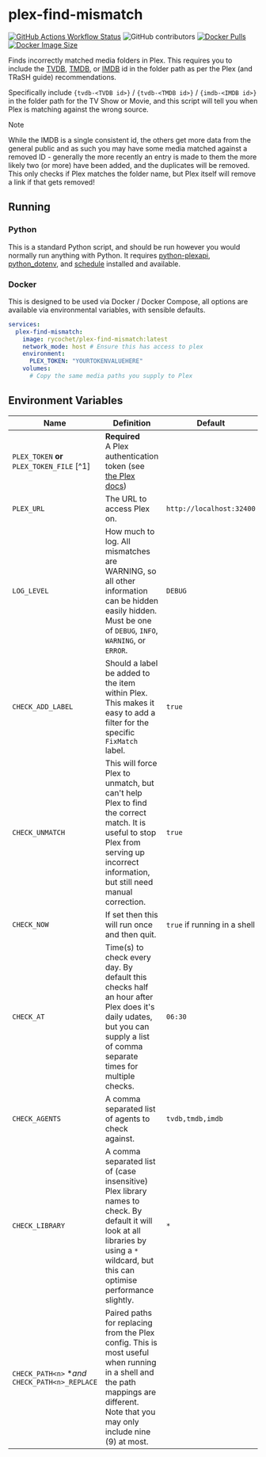 # plex-find-mismatch

[![GitHub Actions Workflow Status](https://img.shields.io/github/actions/workflow/status/Rycochet/plex-find-mismatch/publish.yml)](https://github.com/Rycochet/plex-find-mismatch/actions/workflows/publish.yml) ![GitHub contributors](https://img.shields.io/github/contributors/Rycochet/plex-find-mismatch) [![Docker Pulls](https://img.shields.io/docker/pulls/rycochet/plex-find-mismatch) ![Docker Image Size](https://img.shields.io/docker/image-size/rycochet/plex-find-mismatch)](https://hub.docker.com/r/rycochet/plex-find-mismatch/)

Finds incorrectly matched media folders in Plex. This requires you to include the [TVDB](https://thetvdb.com/), [TMDB](https://www.themoviedb.org/), or [IMDB](https://www.imdb.com/) id in the folder path as per the Plex (and TRaSH guide) recommendations.

Specifically include `{tvdb-<TVDB id>}` / `{tvdb-<TMDB id>}` / `{imdb-<IMDB id>}` in the folder path for the TV Show or Movie, and this script will tell you when Plex is matching against the wrong source.

> [!NOTE]
> While the IMDB is a single consistent id, the others get more data from the general public and as such you may have some media matched against a removed ID - generally the more recently an entry is made to them the more likely two (or more) have been added, and the duplicates will be removed. This only checks if Plex matches the folder name, but Plex itself will remove a link if that gets removed!

## Running

### Python

This is a standard Python script, and should be run however you would normally run anything with Python. It requires [python-plexapi](https://github.com/pkkid/python-plexapi), [python_dotenv](https://github.com/theskumar/python-dotenv), and [schedule](https://github.com/dbader/schedule) installed and available.

### Docker

This is designed to be used via Docker / Docker Compose, all options are available via environmental variables, with sensible defaults.

```yaml
services:
  plex-find-mismatch:
    image: rycochet/plex-find-mismatch:latest
    network_mode: host # Ensure this has access to plex
    environment:
      PLEX_TOKEN: "YOURTOKENVALUEHERE"
    volumes:
      # Copy the same media paths you supply to Plex
```

## Environment Variables

| Name | Definition | Default |
| --- | --- | --- |
| `PLEX_TOKEN` **or** <br> `PLEX_TOKEN_FILE` [^1] | **Required** <br> A Plex authentication token (see [the Plex docs](https://support.plex.tv/articles/204059436-finding-an-authentication-token-x-plex-token/)) | |
| `PLEX_URL` | The URL to access Plex on. | `http://localhost:32400` |
| `LOG_LEVEL` | How much to log. All mismatches are WARNING, so all other information can be hidden easily hidden. Must be one of `DEBUG`, `INFO`, `WARNING`, or `ERROR`. | `DEBUG` |
| `CHECK_ADD_LABEL` | Should a label be added to the item within Plex. This makes it easy to add a filter for the specific `FixMatch` label. | `true` |
| `CHECK_UNMATCH` | This will force Plex to unmatch, but can't help Plex to find the correct match. It is useful to stop Plex from serving up incorrect information, but still need manual correction. | `true` |
| `CHECK_NOW` | If set then this will run once and then quit. | `true` if running in a shell |
| `CHECK_AT` | Time(s) to check every day. By default this checks half an hour after Plex does it's daily udates, but you can supply a list of comma separate times for multiple checks. | `06:30` |
| `CHECK_AGENTS` | A comma separated list of agents to check against. | `tvdb,tmdb,imdb` |
| `CHECK_LIBRARY` | A comma separated list of (case insensitive) Plex library names to check. By default it will look at all libraries by using a `*` wildcard, but this can optimise performance slightly. | `*` |
| `CHECK_PATH<n>` **and* `CHECK_PATH<n>_REPLACE` | Paired paths for replacing from the Plex config. This is most useful when running in a shell and the path mappings are different. Note that you may only include nine (9) at most. | |
